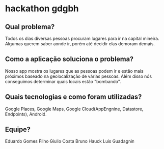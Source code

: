# hackathon gdgbh

## Qual problema?

Todos os dias diversas pessoas procuram lugares para ir na capital mineira.
Algumas querem saber aonde ir, porém até decidir elas demoram demais.

## Como a aplicação soluciona o problema?
Nosso app mostra os lugares que as pessoas podem ir e estão mais próximos
baseado na geolocalização de várias pessoas.
Além disso nós conseguimos determinar quais locais estão "bombando".

## Quais tecnologias e como foram utilizadas?
Google Places,
Google Maps,
Google Cloud(AppEngnine, Datastore, Endpoints),
Android.

## Equipe?
Eduardo Gomes Filho
Giulio Costa
Bruno Hauck
Luis Guadagnin


